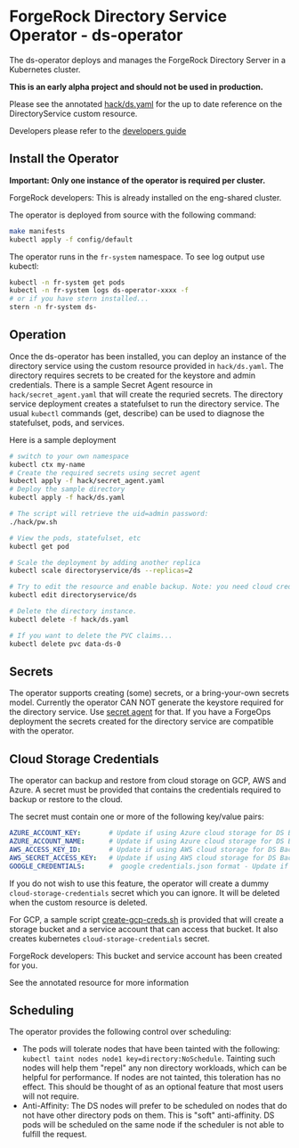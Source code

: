 # ForgeRock Directory Service Operator - ds-operator

The ds-operator deploys and manages the ForgeRock Directory Server in a Kubernetes cluster.

**This is an early alpha project and should not be used in production.**

Please see the annotated [hack/ds.yaml](hack/ds.yaml) for the up to date reference on
the DirectoryService custom resource.

Developers please refer to the [developers guide](DEVELOPMENT.md)


## Install the Operator

**Important: Only one instance of the operator is required per cluster.**

ForgeRock developers: This is already installed on the eng-shared cluster.

The operator is deployed from source with the following command:

```bash
make manifests
kubectl apply -f config/default
```

The operator runs in the `fr-system` namespace. To see log output use kubectl:

```bash
kubectl -n fr-system get pods
kubectl -n fr-system logs ds-operator-xxxx -f
# or if you have stern installed...
stern -n fr-system ds-
```

## Operation

Once the ds-operator has been installed, you can deploy an instance of the directory service using the custom
resource provided in `hack/ds.yaml`.  The directory requires secrets to be created for the keystore and admin credentials. There is
a sample Secret Agent resource in `hack/secret_agent.yaml` that will create the requried secrets.  The directory service deployment creates a statefulset to run the directory service. The usual
`kubectl` commands (get, describe) can be used to diagnose the statefulset, pods, and services.


Here is a sample deployment

```bash
# switch to your own namespace
kubectl ctx my-name
# Create the required secrets using secret agent
kubectl apply -f hack/secret_agent.yaml
# Deploy the sample directory
kubectl apply -f hack/ds.yaml

# The script will retrieve the uid=admin password:
./hack/pw.sh

# View the pods, statefulset, etc
kubectl get pod

# Scale the deployment by adding another replica
kubectl scale directoryservice/ds --replicas=2

# Try to edit the resource and enable backup. Note: you need cloud credentials
kubectl edit directoryservice/ds

# Delete the directory instance.
kubectl delete -f hack/ds.yaml

# If you want to delete the PVC claims...
kubectl delete pvc data-ds-0
```


## Secrets

The operator supports creating (some) secrets, or a bring-your-own secrets model. Currently the operator CAN NOT generate the
keystore required for the directory service. Use [secret agent](https://github.com/ForgeRock/secret-agent) for that. If you have a ForgeOps deployment
the secrets created for the directory service are compatible with the operator.

## Cloud Storage Credentials

The operator can backup and restore from cloud storage on GCP, AWS and Azure. A secret must be
provided that contains the credentials required to backup or restore to the cloud.

The secret must contain one or more of the following key/value pairs:

```yaml
AZURE_ACCOUNT_KEY:       # Update if using Azure cloud storage for DS Backups
AZURE_ACCOUNT_NAME:      # Update if using Azure cloud storage for DS Backups
AWS_ACCESS_KEY_ID:       # Update if using AWS cloud storage for DS Backups
AWS_SECRET_ACCESS_KEY:   # Update if using AWS cloud storage for DS Backups
GOOGLE_CREDENTIALS:      #  google credentials.json format - Update if using GCP cloud storage for DS Backups
```

If you do not wish to use this feature, the operator will create a dummy  `cloud-storage-credentials` secret which
you can ignore. It will be deleted when the custom resource is deleted.

For GCP, a sample script [create-gcp-creds.sh](hack/create-gcp-creds.sh) is provided that will create a storage bucket and a
service account that can access that bucket. It also creates kubernetes  `cloud-storage-credentials` secret.

ForgeRock developers: This bucket and service account has been created for you.

See the annotated resource for more information

## Scheduling

The operator provides the following control over scheduling:

* The pods will tolerate nodes that have been tainted with the following: `kubectl taint nodes node1 key=directory:NoSchedule`. Tainting
 such nodes will help them "repel" any non directory workloads, which can be helpful for performance.  If nodes are not tainted,
 this toleration has no effect. This should be thought of as an optional feature that most users will not require.
* Anti-Affinity: The DS nodes will prefer to be scheduled on nodes that do not have other directory pods on them. This is
  "soft" anti-affinity.  DS pods will be scheduled on the same node if the scheduler is not able to fulfill the request.